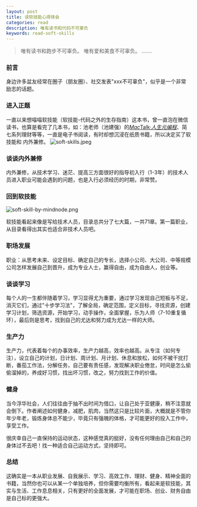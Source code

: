 ```yaml
---
layout: post
title: 读软技能心得体会
categories: read
description: 唯有读书和代码不可辜负
keywords: read-soft-skills
---
```




>唯有读书和跑步不可辜负。
>唯有爱和美食不可辜负。
>…….

### 前言
身边许多盆友经常在圈子（朋友圈）、社交发表"xxx不可辜负"，似乎是一个非常励志的话题。
### 进入正题
一直以来想喵喵软技能（软技能-代码之外的生存指南）这本书，曾一直泡在微信读书，也算是看完了几本书，如：池老师（池建强）的[*Mac*Talk·*人生元编程*](https://www.baidu.com/link?url=TdKO_lahRGIys3kog205CIhQbnpBasINI9-UvDwc-mxChpVHAcxGWoaK9zY8XbIWnpW7EhW47PZWN134Tc9DmukasAhs4fBJak0OpN-UDZ44Y6SiVqLAoPqGQcTUVNduLJTW2dy1FYQr2PzfSeiULnYhnTAET8SNsw45Mwh9ibi&wd=&eqid=fee18b850001666b0000000658f4c1db)、简七系列理财等等，一直是电子书阅读，有时却想沉浸在纸质书籍，所以决定买了软技能和 内外兼修。
![soft-skills.jpeg](http://upload-images.jianshu.io/upload_images/632368-a583caff880078fe.jpeg?imageMogr2/auto-orient/strip%7CimageView2/2/w/1240)


### 谈谈内外兼修
内外兼修，从技术学习、迷茫、提高三方面很好的指导初入行（1-3年）的技术人员进入职业可能会遇到的问题，也是入行必须经历的时期，非常赞。
### 回到软技能

![soft-skill-by-mindnode.png](http://upload-images.jianshu.io/upload_images/632368-709130f595bed7ac.png?imageMogr2/auto-orient/strip%7CimageView2/2/w/1240)

软技能看起来像是写给技术人员，目录总共分了七大篇，一共71章。第一篇职业，从目录看得出其实也适合非技术人员吧。
### 职场发展
职业：从思考未来、设定目标、确定自己的专长，选择小公司、大公司、中等规模公司怎样发展自己到晋升，成为专业人士，赢得自由，成为自由人，创业等。

### 谈谈学习
每个人的一生都伴随着学习，学习显得尤为重要，通过学习发现自己短板与不足，消灭它们，通过"十步学习法"，了解全局，确定范围，定义目标，寻找资源，创建学习计划，筛选资源，开始学习，动手操作，全面掌握，乐为人师（7-10重复循环），最后则是思考，找到自己的尤达和努力成为尤达一样的大师。

### 生产力
生产力，代表着每个的办事效率，生产力越高，效率也越高。从专注（如何专注），设立自己的计划，日计划、周计划、月计划、休息和放松，如何不被干扰打断，番茄工作法，分解任务，自己要有责任感，发现解决职业倦怠，时间是怎么偷偷溜掉的，养成好习惯，找出坏习惯，改之，努力找到工作的价值。

### 健身
当今浮华社会，人们往往由于抽不出时间为借口，让自己处于亚健康，稍不注意就会倒下。作者阐述如何健身，减肥，肌肉，当然这只是比较片面，大概就是不管你年少年老，锻炼身体总不能少，毕竟只有强魄的体格，才可能更好的投入工作中，享受工作。

很庆幸自己一直保持的运动状态，这种感觉真的挺好，没有任何理由自己和自己的身体过不去吧！找一种适合自己运动方式，坚持即可。
### 总结
这确实是一本从职业发展、自我展示、学习、高效工作、理财、健身、精神全面的书籍，当然你也可以从某一个单独培养，但你需要均衡所有，看起来是软技能，其实与生活、工作息息相关，只有更好的全面发展，才可能在职场、创业、财务自由是自己标的更强大。